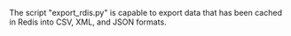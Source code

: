 The script "export_rdis.py" is capable to export data that has been cached in Redis into CSV, XML, and JSON formats.